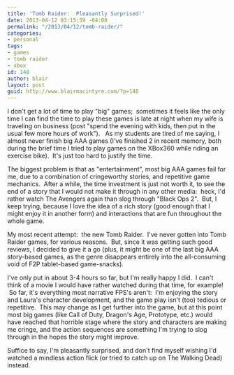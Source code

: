 ```yaml
---
title: 'Tomb Raider:  Pleasantly Surprised!'
date: 2013-04-12 03:15:59 -04:00
permalink: "/2013/04/12/tomb-raider/"
categories:
- personal
tags:
- games
- tomb raider
- xbox
id: 148
author: blair
layout: post
guid: http://www.blairmacintyre.com/?p=148
---
```


I don't get a lot of time to play "big" games;  sometimes it feels like the only time I can find the time to play these games is late at night when my wife is traveling on business (post "spend the evening with kids, then put in the usual few more hours of work").   As my students are tired of me saying, I almost never finish big AAA games (I've finished 2 in recent memory, both during the brief time I tried to play games on the XBox360 while riding an exercise bike).  It's just too hard to justify the time.

The biggest problem is that as "entertainment", most big AAA games fail for me, due to a combination of cringeworthy stories, and repetitive game mechanics.  After a while, the time investment is just not worth it, to see the end of a story that I would not make it through in any other media:  heck, I'd rather watch The Avengers again than slog through "Black Ops 2".  But, I keep trying, because I love the idea of a rich story (good enough that I might enjoy it in another form) and interactions that are fun throughout the whole game.

My most recent attempt:  the new Tomb Raider.  I've never gotten into Tomb Raider games, for various reasons.  But, since it was getting such good reviews, I decided to give it a go (plus, it might be one of the last big AAA story-based games, as the genre disappears entirely into the all-consuming void of F2P tablet-based game-snacks).

I've only put in about 3-4 hours so far, but I'm really happy I did.  I can't think of a movie I would have rather watched during that time, for example!  So far, it's everything most narrative FPS's aren't:  I'm enjoying the story and Laura's character development, and the game play isn't (too) tedious or repetitive.  This may change as I get further into the game, but at this point most big games (like Call of Duty, Dragon's Age, Prototype, etc.) would have reached that horrible stage where the story and characters are making me cringe, and the action sequences are something I'm trying to slog through in the hopes the story might improve.

Suffice to say, I'm pleasantly surprised, and don't find myself wishing I'd watched a mindless action flick (or tried to catch up on The Walking Dead) instead.
